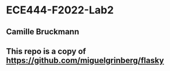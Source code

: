 # ECE444-F2022-Lab2
## Camille Bruckmann
## This repo is a copy of https://github.com/miguelgrinberg/flasky
